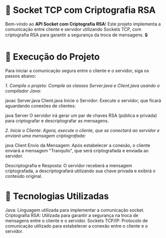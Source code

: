 # 🔐 Socket TCP com Criptografia RSA

Bem-vindo ao **API Socket com Criptografia RSA**! Este projeto implementa a comunicação entre cliente e servidor utilizando Sockets TCP, com criptografia RSA para garantir a segurança da troca de mensagens. 🔒

# 🚀 Execução do Projeto
Para iniciar a comunicação segura entre o cliente e o servidor, siga os passos abaixo:

*1. Compile o projeto: Compile as classes Server.java e Client.java usando o compilador Java:*

javac Server.java Client.java
Inicie o Servidor: Execute o servidor, que ficará aguardando conexões de clientes:

java Server
O servidor irá gerar um par de chaves RSA (pública e privada) para criptografar e descriptografar as mensagens.

*2. Inicie o Cliente: Agora, execute o cliente, que se conectará ao servidor e enviará uma mensagem criptografada:*

java Client
Envio da Mensagem: Após estabelecer a conexão, o cliente enviará a mensagem "Tranquilo", que será criptografada e enviada ao servidor.

Descriptografia e Resposta: O servidor receberá a mensagem criptografada, a descriptografará utilizando sua chave privada e exibirá o conteúdo original.

# 🔑 Tecnologias Utilizadas
Java: Linguagem utilizada para implementar a comunicação socket.
Criptografia RSA: Utilizada para garantir a segurança na troca de mensagens entre o cliente e o servidor.
Sockets TCP/IP: Protocolo de comunicação utilizado para estabelecer a conexão entre o cliente e o servidor.










